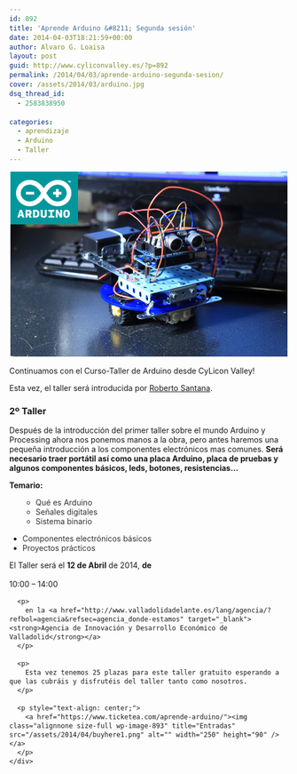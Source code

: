 ```yaml
---
id: 892
title: 'Aprende Arduino &#8211; Segunda sesión'
date: 2014-04-03T18:21:59+00:00
author: Alvaro G. Loaisa
layout: post
guid: http://www.cyliconvalley.es/?p=892
permalink: /2014/04/03/aprende-arduino-segunda-sesion/
cover: /assets/2014/03/arduino.jpg
dsq_thread_id:
  - 2583838950

categories:
  - aprendizaje
  - Arduino
  - Taller
---
```

<p style="text-align: center;">
  <img class="size-full wp-image-863 alignnone" title="arduino" src="/assets/2014/03/arduino.jpg" alt="" width="500" height="333" />
</p>

<p style="text-align: left;">
  Continuamos con el Curso-Taller de Arduino desde CyLicon Valley!
</p>

<p style="text-align: left;">
  Esta vez, el taller será introducida por <a href="https://twitter.com/robertosanval" target="_blank">Roberto Santana</a>.
</p>

### **2º Taller**

<div>
</div>

<div>
  Después de la introducción del primer taller sobre el mundo Arduino y Processing ahora nos ponemos manos a la obra, pero antes haremos una pequeña introducción a los componentes electrónicos mas comunes. <strong>Será necesario traer portátil así como una placa Arduino, placa de pruebas y algunos componentes básicos, leds, botones, resistencias&#8230;</strong></p>
</div>

<div>
</div>

<div>
  <strong>Temario:</strong>
</div>

<div>
  <ul>
    <ul>
      <li>
        <span style="color: #333333;">Qué es Arduino</span>
      </li>
      <li>
        <span style="color: #333333;">Señales digitales</span>
      </li>
      <li>
        <span style="color: #333333;">Sistema binario</span>
      </li>
    </ul>
  </ul>
  
  <ul>
    <li>
      <span style="color: #333333;">Componentes electrónicos básicos</span>
    </li>
    <li>
      <span style="color: #333333;">Proyectos prácticos</span>
    </li>
  </ul>
  
  <div>
    <div>
      <p>
        El Taller será el <strong>12 de Abril</strong> de 2014, <strong>de<br /> </strong><br /> 10:00 – 14:00
      </p>
      
      <p>
        en la <a href="http://www.valladolidadelante.es/lang/agencia/?refbol=agencia&refsec=agencia_donde-estamos" target="_blank"><strong>Agencia de Innovación y Desarrollo Económico de Valladolid</strong></a>
      </p>
      
      <p>
        Esta vez tenemos 25 plazas para este taller gratuito esperando a que las cubráis y disfrutéis del taller tanto como nosotros.
      </p>
      
      <p style="text-align: center;">
        <a href="https://www.ticketea.com/aprende-arduino/"><img class="alignnone size-full wp-image-893" title="Entradas" src="/assets/2014/04/buyhere1.png" alt="" width="250" height="90" /></a>
      </p>
    </div>
  </div>
</div>